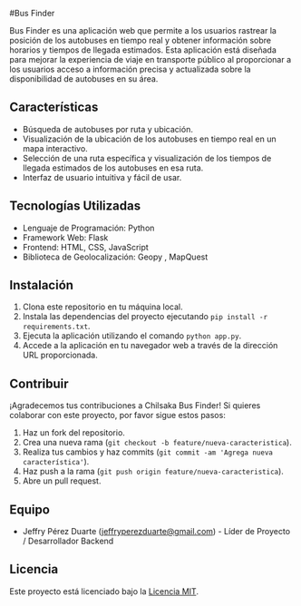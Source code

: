 #Bus Finder

Bus Finder es una aplicación web que permite a los usuarios rastrear la posición de los autobuses en tiempo real y obtener información sobre horarios y tiempos de llegada estimados. Esta aplicación está diseñada para mejorar la experiencia de viaje en transporte público al proporcionar a los usuarios acceso a información precisa y actualizada sobre la disponibilidad de autobuses en su área.

## Características

- Búsqueda de autobuses por ruta y ubicación.
- Visualización de la ubicación de los autobuses en tiempo real en un mapa interactivo.
- Selección de una ruta específica y visualización de los tiempos de llegada estimados de los autobuses en esa ruta.
- Interfaz de usuario intuitiva y fácil de usar.

## Tecnologías Utilizadas

- Lenguaje de Programación: Python
- Framework Web: Flask
- Frontend: HTML, CSS, JavaScript
- Biblioteca de Geolocalización: Geopy , MapQuest

## Instalación

1. Clona este repositorio en tu máquina local.
2. Instala las dependencias del proyecto ejecutando `pip install -r requirements.txt`.
3. Ejecuta la aplicación utilizando el comando `python app.py`.
4. Accede a la aplicación en tu navegador web a través de la dirección URL proporcionada.

## Contribuir

¡Agradecemos tus contribuciones a Chilsaka Bus Finder! Si quieres colaborar con este proyecto, por favor sigue estos pasos:

1. Haz un fork del repositorio.
2. Crea una nueva rama (`git checkout -b feature/nueva-caracteristica`).
3. Realiza tus cambios y haz commits (`git commit -am 'Agrega nueva característica'`).
4. Haz push a la rama (`git push origin feature/nueva-caracteristica`).
5. Abre un pull request.

## Equipo

- Jeffry Pérez Duarte (jeffryperezduarte@gmail.com) - Líder de Proyecto / Desarrollador Backend

## Licencia

Este proyecto está licenciado bajo la [Licencia MIT](https://opensource.org/licenses/MIT).

